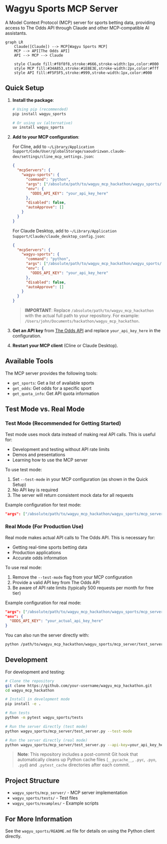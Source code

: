 # Wagyu Sports MCP Server

A Model Context Protocol (MCP) server for sports betting data, providing access to The Odds API through Claude and other MCP-compatible AI assistants.

```mermaid
graph LR
    Claude([Claude]) --> MCP[Wagyu Sports MCP]
    MCP --> API[The Odds API]
    API --> MCP --> Claude
    
    style Claude fill:#f8f8f8,stroke:#666,stroke-width:1px,color:#000
    style MCP fill:#34A853,stroke:#1E8E3E,stroke-width:2px,color:#fff
    style API fill:#F5F5F5,stroke:#999,stroke-width:1px,color:#000
```

## Quick Setup

1. **Install the package**:
   ```bash
   # Using pip (recommended)
   pip install wagyu_sports
   
   # Or using uv (alternative)
   uv install wagyu_sports
   ```

2. **Add to your MCP configuration**:

   For Cline, add to `~/Library/Application Support/Code/User/globalStorage/saoudrizwan.claude-dev/settings/cline_mcp_settings.json`:

   ```json
   {
     "mcpServers": {
       "wagyu-sports": {
         "command": "python",
         "args": ["/absolute/path/to/wagyu_mcp_hackathon/wagyu_sports/mcp_server/test_server.py", "--test-mode"],
         "env": {
           "ODDS_API_KEY": "your_api_key_here"
         },
         "disabled": false,
         "autoApprove": []
       }
     }
   }
   ```

   For Claude Desktop, add to `~/Library/Application Support/Claude/claude_desktop_config.json`:

   ```json
   {
     "mcpServers": {
       "wagyu-sports": {
         "command": "python",
         "args": ["/absolute/path/to/wagyu_mcp_hackathon/wagyu_sports/mcp_server/test_server.py", "--test-mode"],
         "env": {
           "ODDS_API_KEY": "your_api_key_here"
         },
         "disabled": false,
         "autoApprove": []
       }
     }
   }
   ```

   > **IMPORTANT**: Replace `/absolute/path/to/wagyu_mcp_hackathon` with the actual full path to your repository. For example: `/Users/john/Documents/hackathon/wagyu_mcp_hackathon`.

3. **Get an API key** from [The Odds API](https://the-odds-api.com/) and replace `your_api_key_here` in the configuration.

4. **Restart your MCP client** (Cline or Claude Desktop).

## Available Tools

The MCP server provides the following tools:

- `get_sports`: Get a list of available sports
- `get_odds`: Get odds for a specific sport
- `get_quota_info`: Get API quota information

## Test Mode vs. Real Mode

### Test Mode (Recommended for Getting Started)

Test mode uses mock data instead of making real API calls. This is useful for:
- Development and testing without API rate limits
- Demos and presentations
- Learning how to use the MCP server

To use test mode:
1. Set `--test-mode` in your MCP configuration (as shown in the Quick Setup)
2. No API key is required
3. The server will return consistent mock data for all requests

Example configuration for test mode:
```json
"args": ["/absolute/path/to/wagyu_mcp_hackathon/wagyu_sports/mcp_server/test_server.py", "--test-mode"]
```

### Real Mode (For Production Use)

Real mode makes actual API calls to The Odds API. This is necessary for:
- Getting real-time sports betting data
- Production applications
- Accurate odds information

To use real mode:
1. Remove the `--test-mode` flag from your MCP configuration
2. Provide a valid API key from The Odds API
3. Be aware of API rate limits (typically 500 requests per month for free tier)

Example configuration for real mode:
```json
"args": ["/absolute/path/to/wagyu_mcp_hackathon/wagyu_sports/mcp_server/test_server.py"],
"env": {
  "ODDS_API_KEY": "your_actual_api_key_here"
}
```

You can also run the server directly with:
```bash
python /path/to/wagyu_mcp_hackathon/wagyu_sports/mcp_server/test_server.py --api-key=your_api_key_here
```

## Development

For development and testing:

```bash
# Clone the repository
git clone https://github.com/your-username/wagyu_mcp_hackathon.git
cd wagyu_mcp_hackathon

# Install in development mode
pip install -e .

# Run tests
python -m pytest wagyu_sports/tests

# Run the server directly (test mode)
python wagyu_sports/mcp_server/test_server.py --test-mode

# Run the server directly (real mode)
python wagyu_sports/mcp_server/test_server.py --api-key=your_api_key_here
```

> **Note**: This repository includes a post-commit Git hook that automatically cleans up Python cache files (`__pycache__`, `.pyc`, `.pyo`, `.pyd`) and `.pytest_cache` directories after each commit.

## Project Structure

- `wagyu_sports/mcp_server/` - MCP server implementation
- `wagyu_sports/tests/` - Test files
- `wagyu_sports/examples/` - Example scripts

## For More Information

See the `wagyu_sports/README.md` file for details on using the Python client directly.
